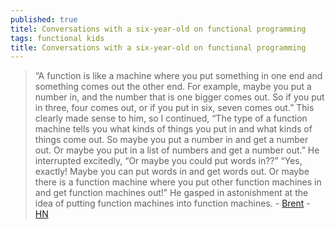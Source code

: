 ```yaml
---
published: true
titel: Conversations with a six-year-old on functional programming
tags: functional kids
title: Conversations with a six-year-old on functional programming
---
```

> “A function is like a machine where you put something in one end and something comes out the other end. For example, maybe you put a number in, and the number that is one bigger comes out. So if you put in three, four comes out, or if you put in six, seven comes out.” This clearly made sense to him, so I continued, “The type of a function machine tells you what kinds of things you put in and what kinds of things come out. So maybe you put a number in and get a number out. Or maybe you put in a list of numbers and get a number out.” He interrupted excitedly, “Or maybe you could put words in??” “Yes, exactly! Maybe you can put words in and get words out. Or maybe there is a function machine where you put other function machines in and get function machines out!” He gasped in astonishment at the idea of putting function machines into function machines. - [Brent](https://byorgey.wordpress.com/2018/05/06/conversations-with-a-six-year-old-on-functional-programming/) - [HN](https://news.ycombinator.com/item?id=22943749)
